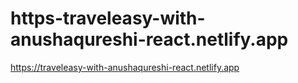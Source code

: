 # https-traveleasy-with-anushaqureshi-react.netlify.app
https://traveleasy-with-anushaqureshi-react.netlify.app
